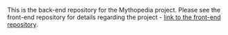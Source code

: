 This is the back-end repository for the Mythopedia project. Please see the front-end repository for details regarding the project - [link to the front-end repository](https://github.com/Melaniemsc/MyVisaCheck-Front).